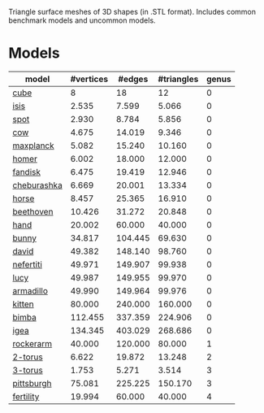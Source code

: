 Triangle surface meshes of 3D shapes (in .STL format). Includes common benchmark models and uncommon models.

# Models

| model | #vertices | #edges | #triangles | genus |
|-------|---|---|---|-------|
| [cube](models/cube.stl)               | 8       | 18      | 12      | 0 |
| [isis](models/isis.stl)               | 2.535   | 7.599   | 5.066   | 0 |
| [spot](models/spot.stl)               | 2.930   | 8.784   | 5.856   | 0 |
| [cow](models/cow.stl)                 | 4.675   | 14.019  | 9.346   | 0 |
| [maxplanck](models/maxplanck.stl)     | 5.082   | 15.240  | 10.160  | 0 |
| [homer](models/homer.stl)             | 6.002   | 18.000  | 12.000  | 0 |
| [fandisk](models/fandisk.stl)         | 6.475   | 19.419  | 12.946  | 0 |
| [cheburashka](models/cheburashka.stl) | 6.669   | 20.001  | 13.334  | 0 |
| [horse](models/horse.stl)             | 8.457   | 25.365  | 16.910  | 0 |
| [beethoven](models/beethoven.stl)     | 10.426  | 31.272  | 20.848  | 0 |
| [hand](models/hand.stl)               | 20.002  | 60.000  | 40.000  | 0 |
| [bunny](models/bunny.stl)             | 34.817  | 104.445 | 69.630  | 0 |
| [david](models/david.stl)             | 49.382  | 148.140 | 98.760  | 0 |
| [nefertiti](models/nefertiti.stl)     | 49.971  | 149.907 | 99.938  | 0 |
| [lucy](models/lucy.stl)               | 49.987  | 149.955 | 99.970  | 0 |
| [armadillo](models/armadillo.stl)     | 49.990  | 149.964 | 99.976  | 0 |
| [kitten](models/kitten.stl)           | 80.000  | 240.000 | 160.000 | 0 |
| [bimba](models/bimba.stl)             | 112.455 | 337.359 | 224.906 | 0 |
| [igea](models/igea.stl)               | 134.345 | 403.029 | 268.686 | 0 |
| [rockerarm](models/rockerarm.stl)     | 40.000  | 120.000 | 80.000  | 1 |
| [2-torus](models/2-torus.stl)         | 6.622   | 19.872  | 13.248  | 2 |
| [3-torus](models/3-torus.stl)         | 1.753   | 5.271   | 3.514   | 3 |
| [pittsburgh](models/pittsburgh.stl)   | 75.081  | 225.225 | 150.170 | 3 |
| [fertility](models/fertility.stl)     | 19.994  | 60.000  | 40.000  | 4 |


